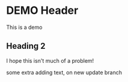 # DEMO Header

This is a demo

## Heading 2

I hope this isn't much of a problem!

some extra adding text, on new update branch